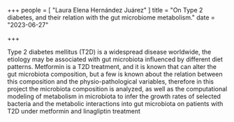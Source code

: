 +++
people = [
  "Laura Elena Hernández Juárez"
]
title = "On Type 2 diabetes, and their relation with the gut microbiome metabolism."
date = "2023-06-27"

+++

Type 2 diabetes mellitus (T2D) is a widespread disease worldwide, the etiology may be associated with gut microbiota influenced by different diet patterns. Metformin is a T2D treatment, and it is known that can alter the gut microbiota composition, but a few is known about the relation between this composition and the physio-pathological variables, therefore in this project the microbiota composition is analyzed, as well as the computational modeling of metabolism in microbiota to infer the growth rates of selected bacteria and the metabolic interactions into gut microbiota on patients with T2D under metformin and linagliptin treatment